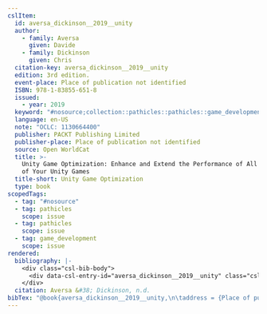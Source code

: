 ```yaml
---
cslItem:
  id: aversa_dickinson__2019__unity
  author:
    - family: Aversa
      given: Davide
    - family: Dickinson
      given: Chris
  citation-key: aversa_dickinson__2019__unity
  edition: 3rd edition.
  event-place: Place of publication not identified
  ISBN: 978-1-83855-651-8
  issued:
    - year: 2019
  keyword: "#nosource;collection::pathicles::pathicles::game_development"
  language: en-US
  note: "OCLC: 1130664400"
  publisher: PACKT Publishing Limited
  publisher-place: Place of publication not identified
  source: Open WorldCat
  title: >-
    Unity Game Optimization: Enhance and Extend the Performance of All Aspects
    of Your Unity Games
  title-short: Unity Game Optimization
  type: book
scopedTags:
  - tag: "#nosource"
  - tag: pathicles
    scope: issue
  - tag: pathicles
    scope: issue
  - tag: game_development
    scope: issue
rendered:
  bibliography: |-
    <div class="csl-bib-body">
      <div data-csl-entry-id="aversa_dickinson__2019__unity" class="csl-entry">Aversa, D., &#38; Dickinson, C. n.d.. <i>Unity Game Optimization: Enhance and Extend the Performance of All Aspects of Your Unity Games</i> (3rd edition.). PACKT Publishing Limited.</div>
    </div>
  citation: Aversa &#38; Dickinson, n.d.
bibTex: "@book{aversa_dickinson__2019__unity,\n\taddress = {Place of publication not identified},\n\tauthor = {Aversa, Davide and Dickinson, Chris},\n\tedition = {3rd edition.},\n\tnote = {OCLC: 1130664400},\n\tpublisher = {PACKT Publishing Limited},\n\ttitle = {Unity {Game} {Optimization}: Enhance and {Extend} the {Performance} of {All} {Aspects} of {Your} {Unity} {Games}},\n}\n\n"
---
```

